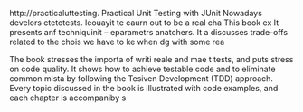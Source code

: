 
http://practicaluttesting.
Practical Unit Testing with JUnit 
Nowadays develors ctetotests. leouayit te caurn out to be a real cha
This book ex
It presents anf techniquinit  – eparametrs anatchers. It a discusses trade-offs related to the chois we have to ke when dg with some rea

The book stresses the importa of writi reale and mae t tests, and puts  stress on code quality. It shows how to achieve testable code and to eliminate common mista by following the Tesiven Development (TDD) approach. Every topic discussed in the book is illustrated with code examples, and each chapter is accompaniby s













